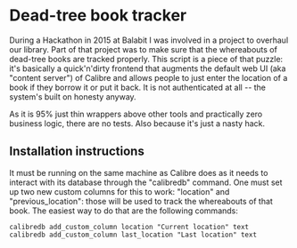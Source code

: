 # Dead-tree book tracker

During a Hackathon in 2015 at Balabit I was involved in a project to overhaul our library. Part of that project was
to make sure that the whereabouts of dead-tree books are tracked properly. This script is a piece of that puzzle: it's
basically a quick'n'dirty frontend that augments the default web UI (aka "content server") of Calibre and allows people
to just enter the location of a book if they borrow it or put it back. It is not authenticated at all -- the system's
built on honesty anyway.

As it is 95% just thin wrappers above other tools and practically zero business logic, there are no tests. Also because
it's just a nasty hack.

## Installation instructions

It must be running on the same machine as Calibre does as it needs to interact with its database through the
"calibredb" command. One must set up two new custom columns for this to work: "location" and "previous_location":
those will be used to track the whereabouts of that book. The easiest way to do that are the following commands:

    calibredb add_custom_column location "Current location" text
    calibredb add_custom_column last_location "Last location" text



